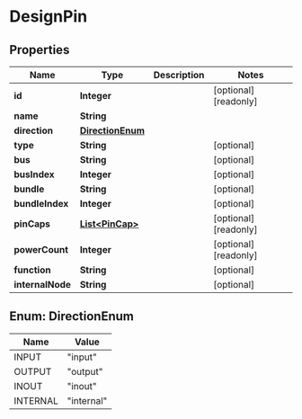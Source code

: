 

# DesignPin

## Properties

Name | Type | Description | Notes
------------ | ------------- | ------------- | -------------
**id** | **Integer** |  |  [optional] [readonly]
**name** | **String** |  | 
**direction** | [**DirectionEnum**](#DirectionEnum) |  | 
**type** | **String** |  |  [optional]
**bus** | **String** |  |  [optional]
**busIndex** | **Integer** |  |  [optional]
**bundle** | **String** |  |  [optional]
**bundleIndex** | **Integer** |  |  [optional]
**pinCaps** | [**List&lt;PinCap&gt;**](PinCap.md) |  |  [optional] [readonly]
**powerCount** | **Integer** |  |  [optional] [readonly]
**function** | **String** |  |  [optional]
**internalNode** | **String** |  |  [optional]



## Enum: DirectionEnum

Name | Value
---- | -----
INPUT | &quot;input&quot;
OUTPUT | &quot;output&quot;
INOUT | &quot;inout&quot;
INTERNAL | &quot;internal&quot;



